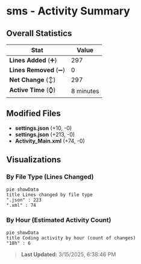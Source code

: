 # sms - Activity Summary 

## Overall Statistics

| Stat                   | Value                                                             |
| ---------------------- | ----------------------------------------------------------------- |
| **Lines Added** (➕)   | 297                                          |
| **Lines Removed** (➖) | 0                                        |
| **Net Change** (↕)    | 297                |
| **Active Time** (⌚)   | 8 minutes |


## Modified Files
- **settings.json** (+10, -0)
- **settings.json** (+213, -0)
- **Activity_Main.xml** (+74, -0)

## Visualizations

### By File Type (Lines Changed)

```mermaid
pie showData
title Lines changed by file type
".json" : 223
".xml" : 74
```

### By Hour (Estimated Activity Count)

```mermaid
pie showData
title Coding activity by hour (count of changes)
"18h" : 6
```


> **Last Updated:** 3/15/2025, 6:38:46 PM